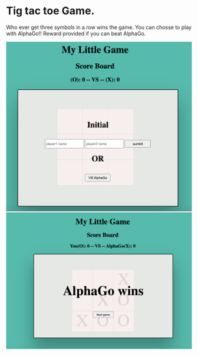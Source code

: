 # Tig tac toe Game.

Who ever get three symbols in a row wins the game.
You can chosse to play with AlphaGo!!
Reward provided if you can beat AlphaGo.

![Game looks like](/planning/gamepage.png)
![Game looks like](/planning/alphaGo.png)
